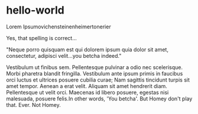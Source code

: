 # hello-world

Lorem Ipsumovichensteinenheimertonerier

Yes, that spelling is correct...


"Neque porro quisquam est qui dolorem ipsum quia dolor sit amet, consectetur, adipisci velit...you betcha indeed."

Vestibulum ut finibus sem. Pellentesque pulvinar a odio nec scelerisque. Morbi pharetra blandit fringilla. Vestibulum ante ipsum primis in faucibus orci luctus et ultrices posuere cubilia curae; Nam sagittis tincidunt turpis sit amet tempor. Aenean a erat velit. Aliquam sit amet hendrerit diam. Pellentesque ut velit orci. Maecenas id libero posuere, egestas nisi malesuada, posuere felis.In other words, 'You betcha'. But Homey don't play that. Ever. Not Homey.
